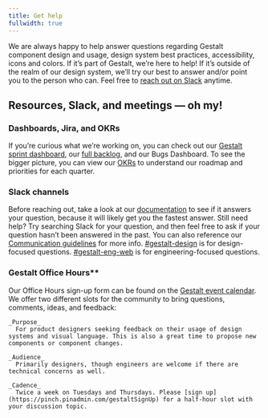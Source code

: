 ```yaml
---
title: Get help
fullwidth: true
---
```


We are always happy to help answer questions regarding Gestalt component design and usage, design system best practices, accessibility, icons and colors. If it’s part of Gestalt, we’re here to help! If it’s outside of the realm of our design system, we’ll try our best to answer and/or point you to the person who can. Feel free to [reach out on Slack](https://pinch.pinadmin.com/gestaltSlackDesign) anytime. 

## Resources, Slack, and meetings — oh my!
### Dashboards, Jira, and OKRs

If you’re curious what we’re working on, you can check out our [Gestalt sprint dashboard](https://pinch.pinadmin.com/gestaltSprint), our [full backlog](https://pinch.pinadmin.com/gestaltBacklog), and our Bugs Dashboard. To see the bigger picture, you can view our [OKRs](https://pinch.pinadmin.com/gestaltOKR) to understand our roadmap and priorities for each quarter. 

### Slack channels

Before reaching out, take a look at our [documentation](https://gestalt.pinterest.systems/) to see if it answers your question, because it will likely get you the fastest answer. Still need help? Try searching Slack for your question, and then feel free to ask if your question hasn’t been answered in the past. You can also reference our [Communication guidelines](https://pinch.pinadmin.com/gestaltCommsGuidelines) for more info.
[#gestalt-design](https://pinch.pinadmin.com/gestaltSlackDesign) is for design-focused questions.
[#gestalt-eng-web](https://pinch.pinadmin.com/gestaltSlack) is for engineering-focused questions.

### Gestalt Office Hours**
Our Office Hours sign-up form can be found on the [Gestalt event calendar](https://pinch.pinadmin.com/gestaltCalendar). We offer two different slots for the community to bring questions, comments, ideas, and feedback:

    _Purpose_
      For product designers seeking feedback on their usage of design systems and visual language. This is also a great time to propose new components or component changes.

    _Audience_
      Primarily designers, though engineers are welcome if there are technical concerns as well.

    _Cadence_
      Twice a week on Tuesdays and Thursdays. Please [sign up](https://pinch.pinadmin.com/gestaltSignUp) for a half-hour slot with your discussion topic.

